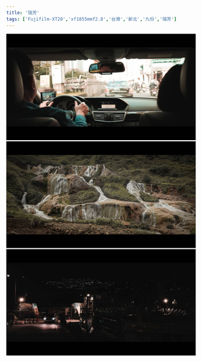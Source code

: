 ```yaml
---
title: '瑞芳'
tags: ['Fujifilm-XT20','xf1855mmf2.8','台灣','新北','九份','瑞芳']
---
```

![001](./img/instagram_output/202103/005.webp)
![002](./img/instagram_output/202103/003.webp)
![003](./img/instagram_output/202103/001.webp)

